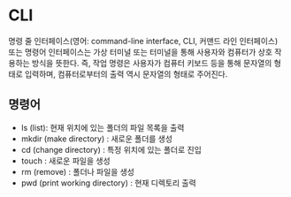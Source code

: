 # CLI

명령 줄 인터페이스(영어: command-line interface, CLI, 커맨드 라인 인터페이스) 또는 명령어 인터페이스는 가상 터미널 또는 터미널을 통해 사용자와 컴퓨터가 상호 작용하는 방식을 뜻한다. 즉, 작업 명령은 사용자가 컴퓨터 키보드 등을 통해 문자열의 형태로 입력하며, 컴퓨터로부터의 출력 역시 문자열의 형태로 주어진다.

## 명령어

- ls (list): 현재 위치에 있는 폴더의 파일 목록을 출력
- mkdir (make directory) : 새로운 폴더를 생성
- cd (change directory) : 특정 위치에 있는 폴더로 진입
- touch : 새로운 파일을 생성
- rm (remove) : 폴더나 파일을 생성
- pwd (print working directory) : 현재 디렉토리 출력
